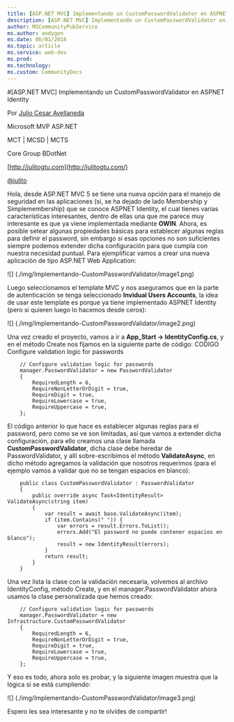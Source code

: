 ```yaml
---
title: [ASP.NET MVC] Implementando un CustomPasswordValidator en ASPNET Identity
description: [ASP.NET MVC] Implementando un CustomPasswordValidator en ASPNET Identity
author: MSCommunityPubService
ms.author: andygon
ms.date: 06/01/2016
ms.topic: article
ms.service: web-dev
ms.prod: 
ms.technology:
ms.custom: CommunityDocs
---
```


#[ASP.NET MVC] Implementando un CustomPasswordValidator en ASPNET Identity

Por [Julio Cesar Avellaneda](http://mvp.microsoft.com/en-us/MVP/Julio%20Cesar%20Avellaneda-4038198)

Microsoft MVP ASP.NET

MCT | MCSD | MCTS

Core Group BDotNet

[http://julitogtu.com](http://julitogtu.com/)

[@julito](https://twitter.com/julitogtu)


Hola, desde ASP.NET MVC 5 se tiene una nueva opción para el manejo de seguridad en las aplicaciones (si, se ha dejado de lado Membership y Simplemembership) que se conoce ASPNET Identity, el cual tienes varias características interesantes, dentro de ellas una que me parece muy interesante es que ya viene implementada mediante **OWIN**.
Ahora, es posible setear algunas propiedades básicas para establecer algunas reglas para definir el password, sin embargo si esas opciones no son suficientes siempre podemos extender dicha configuración para que cumpla con nuestra necesidad puntual.
Para ejemplificar vamos a crear una nueva aplicación de tipo ASP.NET Web Application:

![] (./img/Implementando-CustomPasswordValidator/image1.png)

Luego seleccionamos el template MVC y nos aseguramos que en la parte de autenticación se tenga seleccionado **Invidual Users Accounts**, la idea de usar este template es porque ya tiene implementado ASPNET Identity (pero si quieren luego lo hacemos desde ceros):

![] (./img/Implementando-CustomPasswordValidator/image2.png)

Una vez creado el proyecto, vamos a ir a **App_Start -> IdentityConfig.cs**, y en el método Create nos fijamos en la siguiente parte de código:
CODIGO Configure validation logic for passwords

```
	// Configure validation logic for passwords
	manager.PasswordValidator = new PasswordValidator
	{
		RequiredLength = 6,
		RequireNonLetterOrDigit = true,
		RequireDigit = true,
		RequireLowercase = true,
		RequireUppercase = true,
	};
```
El código anterior lo que hace es establecer algunas reglas para el password, pero como se ve son limitadas, así que vamos a extender dicha configuración, para ello creamos una clase llamada **CustomPasswordValidator**, dicha clase debe heredar de PasswordValidator, y allí sobre-escribimos el método **ValidateAsync**, en dicho método agregamos la validación que nosotros requerimos (para el ejemplo vamos a validar que no se tengan espacios en blanco):

```
	public class CustomPasswordValidator : PasswordValidator
	{
		public override async Task<IdentityResult> ValidateAsync(string item)
		{
			var result = await base.ValidateAsync(item);
			if (item.Contains(" ")) {
				var errors = result.Errors.ToList();
				errors.Add("El password no puede contener espacios en blanco");
				result = new IdentityResult(errors);
			}
			return result;
		}
	}
```

Una vez lista la clase con la validación necesaria, volvemos al archivo IdentityConfig, método Create, y en el manager.PasswordValidator ahora usamos la clase personalizada que hemos  creado:

```
	// Configure validation logic for passwords
	manager.PasswordValidator = new Infrastructure.CustomPasswordValidator
	{
		RequiredLength = 6,
		RequireNonLetterOrDigit = true,
		RequireDigit = true,
		RequireLowercase = true,
		RequireUppercase = true,
	};
```

Y eso es todo, ahora solo es probar, y la siguiente imagen muestra que la lógica si se está cumpliendo:

![] (./img/Implementando-CustomPasswordValidator/image3.png)

Espero les sea interesante y no te olvides de compartir!



